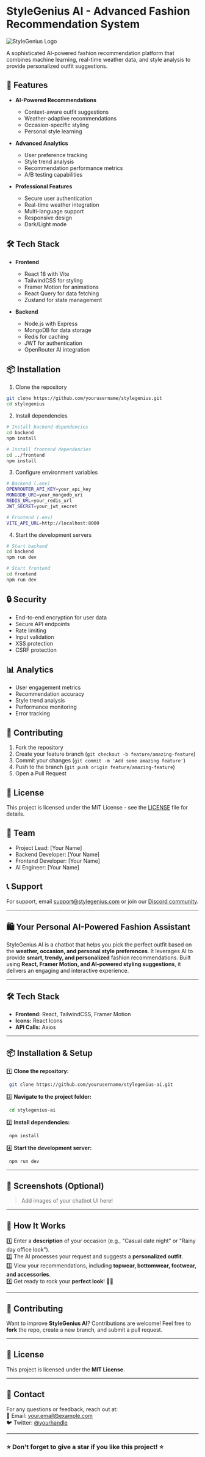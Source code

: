 # StyleGenius AI - Advanced Fashion Recommendation System

![StyleGenius Logo](frontend/public/icon.png)

A sophisticated AI-powered fashion recommendation platform that combines machine learning, real-time weather data, and style analysis to provide personalized outfit suggestions.

## 🚀 Features

- **AI-Powered Recommendations**
  - Context-aware outfit suggestions
  - Weather-adaptive recommendations
  - Occasion-specific styling
  - Personal style learning

- **Advanced Analytics**
  - User preference tracking
  - Style trend analysis
  - Recommendation performance metrics
  - A/B testing capabilities

- **Professional Features**
  - Secure user authentication
  - Real-time weather integration
  - Multi-language support
  - Responsive design
  - Dark/Light mode

## 🛠 Tech Stack

- **Frontend**
  - React 18 with Vite
  - TailwindCSS for styling
  - Framer Motion for animations
  - React Query for data fetching
  - Zustand for state management

- **Backend**
  - Node.js with Express
  - MongoDB for data storage
  - Redis for caching
  - JWT for authentication
  - OpenRouter AI integration

## 📦 Installation

1. Clone the repository
```bash
git clone https://github.com/yourusername/stylegenius.git
cd stylegenius
```

2. Install dependencies
```bash
# Install backend dependencies
cd backend
npm install

# Install frontend dependencies
cd ../frontend
npm install
```

3. Configure environment variables
```bash
# Backend (.env)
OPENROUTER_API_KEY=your_api_key
MONGODB_URI=your_mongodb_uri
REDIS_URL=your_redis_url
JWT_SECRET=your_jwt_secret

# Frontend (.env)
VITE_API_URL=http://localhost:8000
```

4. Start the development servers
```bash
# Start backend
cd backend
npm run dev

# Start frontend
cd frontend
npm run dev
```

## 🔒 Security

- End-to-end encryption for user data
- Secure API endpoints
- Rate limiting
- Input validation
- XSS protection
- CSRF protection

## 📊 Analytics

- User engagement metrics
- Recommendation accuracy
- Style trend analysis
- Performance monitoring
- Error tracking

## 🤝 Contributing

1. Fork the repository
2. Create your feature branch (`git checkout -b feature/amazing-feature`)
3. Commit your changes (`git commit -m 'Add some amazing feature'`)
4. Push to the branch (`git push origin feature/amazing-feature`)
5. Open a Pull Request

## 📝 License

This project is licensed under the MIT License - see the [LICENSE](LICENSE) file for details.

## 👥 Team

- Project Lead: [Your Name]
- Backend Developer: [Your Name]
- Frontend Developer: [Your Name]
- AI Engineer: [Your Name]

## 📞 Support

For support, email support@stylegenius.com or join our [Discord community](https://discord.gg/stylegenius).

---

## 🛍️ Your Personal AI-Powered Fashion Assistant

StyleGenius AI is a chatbot that helps you pick the perfect outfit based on the **weather, occasion, and personal style preferences**. It leverages AI to provide **smart, trendy, and personalized** fashion recommendations. Built using **React, Framer Motion, and AI-powered styling suggestions**, it delivers an engaging and interactive experience.

---

## 🛠️ Tech Stack

- **Frontend:** React, TailwindCSS, Framer Motion
- **Icons:** React Icons
- **API Calls:** Axios

---

## 📦 Installation & Setup

1️⃣ **Clone the repository:**  
```bash
 git clone https://github.com/yourusername/stylegenius-ai.git
```

2️⃣ **Navigate to the project folder:**  
```bash
 cd stylegenius-ai
```

3️⃣ **Install dependencies:**  
```bash
 npm install
```

4️⃣ **Start the development server:**  
```bash
 npm run dev
```

---

## 📸 Screenshots (Optional)
> Add images of your chatbot UI here!

---

## 🌟 How It Works

1️⃣ Enter a **description** of your occasion (e.g., "Casual date night" or "Rainy day office look").  
2️⃣ The AI processes your request and suggests a **personalized outfit**.  
3️⃣ View your recommendations, including **topwear, bottomwear, footwear, and accessories**.  
4️⃣ Get ready to rock your **perfect look**! 👗✨

---

## 🤝 Contributing

Want to improve **StyleGenius AI**? Contributions are welcome! Feel free to **fork** the repo, create a new branch, and submit a pull request.  

---

## 📜 License
This project is licensed under the **MIT License**.

---

## 💬 Contact
For any questions or feedback, reach out at:  
📧 Email: your.email@example.com  
🐦 Twitter: [@yourhandle](https://twitter.com/yourhandle)  

---

### ⭐ Don't forget to give a star if you like this project! ⭐

